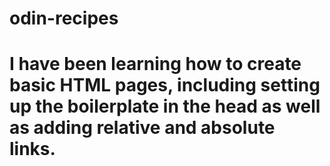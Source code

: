 # odin-recipes

# I have been learning how to create basic HTML pages, including setting up the boilerplate in the head as well as adding relative and absolute links.  